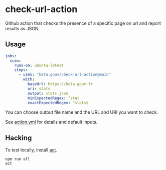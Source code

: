 # check-url-action

Github action that checks the presence of a specific page on url and report results as JSON.

## Usage

```yaml
jobs:
  scan:
    runs-on: ubuntu-latest
    steps:
      - uses: "beta.gouv/check-url-action@main"
        with:
          baseUrl: https://beta.gouv.fr
          uri: stats
          output: stats.json
          minExpectedRegex: ^stat
          exactExpectedRegex: ^stats$
```

You can choose output file name and the URL and URI you want to check.

See [action.yml](action.yml) for details and default inputs.

## Hacking

To test locally, install [act](https://github.com/nektos/act).

```shell
npm run all
act
```
